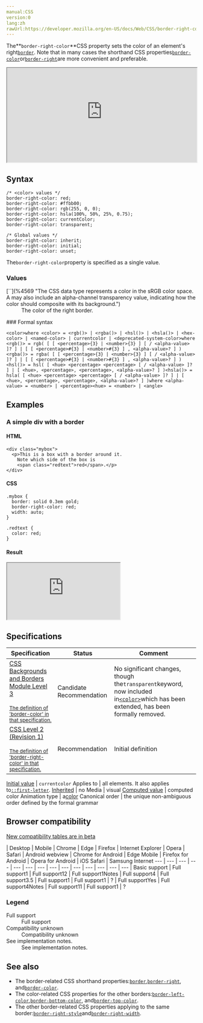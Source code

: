 ```yaml
---
manual:CSS
version:0
lang:zh
rawUrl:https://developer.mozilla.org/en-US/docs/Web/CSS/border-right-color
---
```






The**`border-right-color`**CSS property sets the color of an element&#39;s right[`border`](%29117 "The border CSS property is a shorthand for setting all individual border property values in a single declaration: border-width, border-style, and border-color."). Note that in many cases the shorthand CSS properties[`border-color`](%28869 "The border-color CSS property is a shorthand property for setting the colors on all four sides of an element's border.")or[`border-right`](%28802 "The border-right CSS property is a shorthand that sets the values of border-right-color, border-right-style, and border-right-width. These properties describe an element's right border.")are more convenient and preferable.

<iframe src='https://interactive-examples.mdn.mozilla.net/pages/css/border-right-color.html' width='100%' height='250'></iframe>

## Syntax<a name="Syntax"></a>

```
/* <color> values */
border-right-color: red;
border-right-color: #ffbb00;
border-right-color: rgb(255, 0, 0);
border-right-color: hsla(100%, 50%, 25%, 0.75);
border-right-color: currentColor;
border-right-color: transparent;

/* Global values */
border-right-color: inherit;
border-right-color: initial;
border-right-color: unset;
```


The`border-right-color`property is specified as a single value.


### Values<a name="Values"></a>
<dl><dt id=''>[`<color>`](%4569 "The <color> CSS data type represents a color in the sRGB color space. A <color> may also include an alpha-channel transparency value, indicating how the color should composite with its background.")</dt><dd>The color of the right border.</dd></dl>
### Formal syntax<a name="Formal_syntax"></a>

```
<color>where <color> = <rgb()> | <rgba()> | <hsl()> | <hsla()> | <hex-color> | <named-color> | currentcolor | <deprecated-system-color>where <rgb()> = rgb( [ [ <percentage>{3} | <number>{3} ] [ / <alpha-value> ]? ] | [ [ <percentage>#{3} | <number>#{3} ] , <alpha-value>? ] )<rgba()> = rgba( [ [ <percentage>{3} | <number>{3} ] [ / <alpha-value> ]? ] | [ [ <percentage>#{3} | <number>#{3} ] , <alpha-value>? ] )<hsl()> = hsl( [ <hue> <percentage> <percentage> [ / <alpha-value> ]? ] | [ <hue>, <percentage>, <percentage>, <alpha-value>? ] )<hsla()> = hsla( [ <hue> <percentage> <percentage> [ / <alpha-value> ]? ] | [ <hue>, <percentage>, <percentage>, <alpha-value>? ] )where <alpha-value> = <number> | <percentage><hue> = <number> | <angle>
```

## Examples<a name="Examples"></a>

### A simple div with a border<a name="A_simple_div_with_a_border"></a>

#### HTML<a name="HTML"></a>

```
<div class="mybox">
  <p>This is a box with a border around it.
    Note which side of the box is
    <span class="redtext">red</span>.</p>
</div>
```

#### CSS<a name="CSS"></a>

```
.mybox {
  border: solid 0.3em gold;
  border-right-color: red;
  width: auto;
}

.redtext {
  color: red;
}
```

#### Result<a name="Result"></a>


<iframe src='https://mdn.mozillademos.org/en-US/docs/Web/CSS/border-right-color$samples/A_simple_div_with_a_border?revision=1352110' width='null' height='null'></iframe>



## Specifications<a name="Specifications"></a>

Specification | Status | Comment 
 ---  |  ---  |  ---  | 
[CSS Backgrounds and Borders Module Level 3<br></br><small>The definition of &#39;border-color&#39; in that specification.</small>](%29118 "") | Candidate Recommendation | No significant changes, though the`transparent`keyword, now included in[`<color>`](%4569 "The <color> CSS data type represents a color in the sRGB color space. A <color> may also include an alpha-channel transparency value, indicating how the color should composite with its background.")which has been extended, has been formally removed. 
[CSS Level 2 (Revision 1)<br></br><small>The definition of &#39;border-right-color&#39; in that specification.</small>](%28902 "") | Recommendation | Initial definition 


[Initial value](%28552 "") | `currentcolor` 
Applies to | all elements. It also applies to[`::first-letter`](%28553 "The ::first-letter CSS pseudo-element applies styles to the first letter of the first line of a block-level element, but only when not preceded by other content (such as images or inline tables)."). 
[Inherited](%28555 "") | no 
Media | visual 
[Computed value](%28556 "") | computed color 
Animation type | a[color](%28651 "Values of the <color> CSS data type are interpolated on each of their red, green, blue components, each handled as a real, floating-point number. Note that interpolation of colors happens in the alpha-premultiplied sRGBA color space to prevent unexpected grey colors to appear.") 
Canonical order | the unique non-ambiguous order defined by the formal grammar 


## Browser compatibility<a name="Browser_compatibility"></a>
[New compatibility tables are in beta<i></i>](%3360 "")

 | <abbr>Desktop<i></i></abbr> | <abbr>Mobile<i></i></abbr> 
 | <abbr>Chrome<i></i></abbr> | <abbr>Edge<i></i></abbr> | <abbr>Firefox<i></i></abbr> | <abbr>Internet Explorer<i></i></abbr> | <abbr>Opera<i></i></abbr> | <abbr>Safari<i></i></abbr> | <abbr>Android webview<i></i></abbr> | <abbr>Chrome for Android<i></i></abbr> | <abbr>Edge Mobile<i></i></abbr> | <abbr>Firefox for Android<i></i></abbr> | <abbr>Opera for Android<i></i></abbr> | <abbr>iOS Safari<i></i></abbr> | <abbr>Samsung Internet<i></i></abbr> 
 ---  |  ---  |  ---  |  ---  |  ---  |  ---  |  ---  |  ---  |  ---  |  ---  |  ---  |  ---  |  ---  |  ---  | 
Basic support | <abbr>Full support</abbr>1 | <abbr>Full support</abbr>12 | <abbr>Full support</abbr>1<abbr>Notes<i></i></abbr> | <abbr>Full support</abbr>4 | <abbr>Full support</abbr>3.5 | <abbr>Full support</abbr>1 | <abbr>Full support</abbr>1 | <abbr>?</abbr> | <abbr>Full support</abbr>Yes | <abbr>Full support</abbr>4<abbr>Notes<i></i></abbr> | <abbr>Full support</abbr>11 | <abbr>Full support</abbr>1 | <abbr>?</abbr> 


### Legend<a name="Legend"></a>
<dl><dt id=''><abbr>Full support</abbr></dt><dd>Full support</dd><dt id=''><abbr>Compatibility unknown</abbr></dt><dd>Compatibility unknown</dd><dt id=''><abbr>See implementation notes.<i></i></abbr></dt><dd>See implementation notes.</dd></dl>

## See also<a name="See_also"></a>

* The border-related CSS shorthand properties:[`border`](%29117 "The border CSS property is a shorthand for setting all individual border property values in a single declaration: border-width, border-style, and border-color."),[`border-right`](%28802 "The border-right CSS property is a shorthand that sets the values of border-right-color, border-right-style, and border-right-width. These properties describe an element's right border."), and[`border-color`](%28869 "The border-color CSS property is a shorthand property for setting the colors on all four sides of an element's border.").
* The color-related CSS properties for the other borders:[`border-left-color`](%28831 "The border-left-color CSS property sets the color of an element's left border. Note that in many cases the shorthand CSS properties border-color or border-left are more convenient and preferable."),[`border-bottom-color`](%28830 "The border-bottom-color CSS property sets the color of an element's bottom border. Note that in many cases the shorthand CSS properties border-color or border-bottom are more convenient and preferable."), and[`border-top-color`](%28828 "The border-top-color CSS property sets the color of an element's top border. Note that in many cases the shorthand CSS properties border-color or border-top are more convenient and preferable.").
* The other border-related CSS properties applying to the same border:[`border-right-style`](%28817 "The border-right-style CSS property sets the line style of an element's right border.")and[`border-right-width`](%28812 "The border-right-width CSS property sets the width of the right border of a box.").



